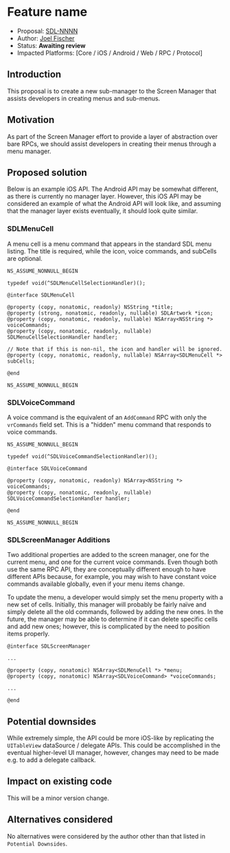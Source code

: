 # Feature name

* Proposal: [SDL-NNNN](NNNN-nnnn-mobile-menu-manager.md)
* Author: [Joel Fischer](https://github.com/joeljfischer)
* Status: **Awaiting review**
* Impacted Platforms: [Core / iOS / Android / Web / RPC / Protocol]

## Introduction

This proposal is to create a new sub-manager to the Screen Manager that assists developers in creating menus and sub-menus.

## Motivation

As part of the Screen Manager effort to provide a layer of abstraction over bare RPCs, we should assist developers in creating their menus through a menu manager.

## Proposed solution

Below is an example iOS API. The Android API may be somewhat different, as there is currently no manager layer. However, this iOS API may be considered an example of what the Android API will look like, and assuming that the manager layer exists eventually, it should look quite similar.

### SDLMenuCell

A menu cell is a menu command that appears in the standard SDL menu listing. The title is required, while the icon, voice commands, and subCells are optional.

```objc
NS_ASSUME_NONNULL_BEGIN

typedef void(^SDLMenuCellSelectionHandler)();

@interface SDLMenuCell

@property (copy, nonatomic, readonly) NSString *title;
@property (strong, nonatomic, readonly, nullable) SDLArtwork *icon;
@property (copy, nonatomic, readonly, nullable) NSArray<NSString *> voiceCommands;
@property (copy, nonatomic, readonly, nullable) SDLMenuCellSelectionHandler handler;

// Note that if this is non-nil, the icon and handler will be ignored.
@property (copy, nonatomic, readonly, nullable) NSArray<SDLMenuCell *> subCells;

@end

NS_ASSUME_NONNULL_BEGIN
```

### SDLVoiceCommand

A voice command is the equivalent of an `AddCommand` RPC with only the `vrCommands` field set. This is a "hidden" menu command that responds to voice commands.

```objc
NS_ASSUME_NONNULL_BEGIN

typedef void(^SDLVoiceCommandSelectionHandler)();

@interface SDLVoiceCommand

@property (copy, nonatomic, readonly) NSArray<NSString *> voiceCommands;
@property (copy, nonatomic, readonly, nullable) SDLVoiceCommandSelectionHandler handler;

@end

NS_ASSUME_NONNULL_BEGIN
```

### SDLScreenManager Additions

Two additional properties are added to the screen manager, one for the current menu, and one for the current voice commands. Even though both use the same RPC API, they are conceptually different enough to have different APIs because, for example, you may wish to have constant voice commands available globally, even if your menu items change.

To update the menu, a developer would simply set the menu property with a new set of cells. Initially, this manager will probably be fairly naïve and simply delete all the old commands, followed by adding the new ones. In the future, the manager may be able to determine if it can delete specific cells and add new ones; however, this is complicated by the need to position items properly.

```objc
@interface SDLScreenManager

...

@property (copy, nonatomic) NSArray<SDLMenuCell *> *menu;
@property (copy, nonatomic) NSArray<SDLVoiceCommand> *voiceCommands;

...

@end
```

## Potential downsides

While extremely simple, the API could be more iOS-like by replicating the `UITableView` dataSource / delegate APIs. This could be accomplished in the eventual higher-level UI manager, however, changes may need to be made e.g. to add a delegate callback.

## Impact on existing code

This will be a minor version change.

## Alternatives considered

No alternatives were considered by the author other than that listed in `Potential Downsides`.
